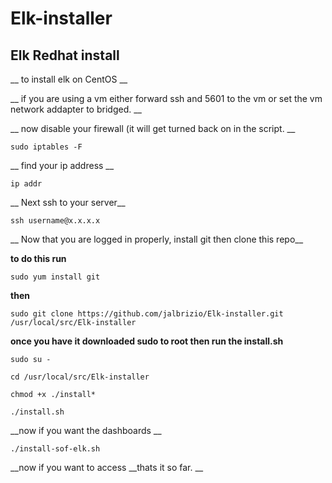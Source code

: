 

# Elk-installer

## Elk Redhat install

__ to install elk on CentOS __

__ if you are using a vm either forward ssh and 5601 to the vm or set the vm network addapter to bridged. __

__ now disable your firewall (it will get turned back on in the script. __

`sudo iptables -F`

__ find your ip address __

`ip addr`

__ Next ssh to your server__

`ssh username@x.x.x.x`

__ Now that you are logged in properly, install git then clone this repo__

__to do this run__

`sudo yum install git`

__then__

`sudo git clone https://github.com/jalbrizio/Elk-installer.git /usr/local/src/Elk-installer`

__once you have it downloaded sudo to root then run the install.sh__

`sudo su -`

`cd /usr/local/src/Elk-installer`

`chmod +x ./install*`

`./install.sh`

__now if you want the dashboards __

`./install-sof-elk.sh`

__now if you want to access
__thats it so far. __
